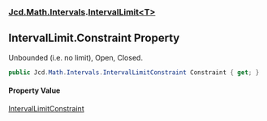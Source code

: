 ### [Jcd.Math.Intervals](Jcd.Math.Intervals.md 'Jcd.Math.Intervals').[IntervalLimit&lt;T&gt;](Jcd.Math.Intervals.IntervalLimit_T_.md 'Jcd.Math.Intervals.IntervalLimit<T>')

## IntervalLimit<T>.Constraint Property

Unbounded (i.e. no limit), Open, Closed.

```csharp
public Jcd.Math.Intervals.IntervalLimitConstraint Constraint { get; }
```

#### Property Value
[IntervalLimitConstraint](Jcd.Math.Intervals.IntervalLimitConstraint.md 'Jcd.Math.Intervals.IntervalLimitConstraint')